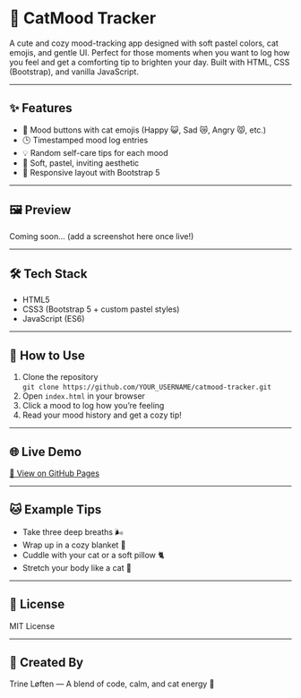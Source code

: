# 🐾 CatMood Tracker

A cute and cozy mood-tracking app designed with soft pastel colors, cat emojis, and gentle UI. Perfect for those moments when you want to log how you feel and get a comforting tip to brighten your day. Built with HTML, CSS (Bootstrap), and vanilla JavaScript.

---

## ✨ Features

- 🌈 Mood buttons with cat emojis (Happy 😺, Sad 😿, Angry 😾, etc.)
- 🕒 Timestamped mood log entries
- 💡 Random self-care tips for each mood
- 🌸 Soft, pastel, inviting aesthetic
- 🎀 Responsive layout with Bootstrap 5

---

## 🖼 Preview

Coming soon... (add a screenshot here once live!)

---

## 🛠 Tech Stack

- HTML5
- CSS3 (Bootstrap 5 + custom pastel styles)
- JavaScript (ES6)

---

## 🚀 How to Use

1. Clone the repository  
   `git clone https://github.com/YOUR_USERNAME/catmood-tracker.git`
2. Open `index.html` in your browser
3. Click a mood to log how you’re feeling
4. Read your mood history and get a cozy tip!

---

## 🌐 Live Demo

[🔗 View on GitHub Pages](https://yourusername.github.io/catmood-tracker)

---

## 🐱 Example Tips

- Take three deep breaths 🌬️  
- Wrap up in a cozy blanket 🧣  
- Cuddle with your cat or a soft pillow 🐈  
- Stretch your body like a cat 🐾  

---

## 📄 License

MIT License

---

## 💖 Created By

Trine Løften — A blend of code, calm, and cat energy 🐾

